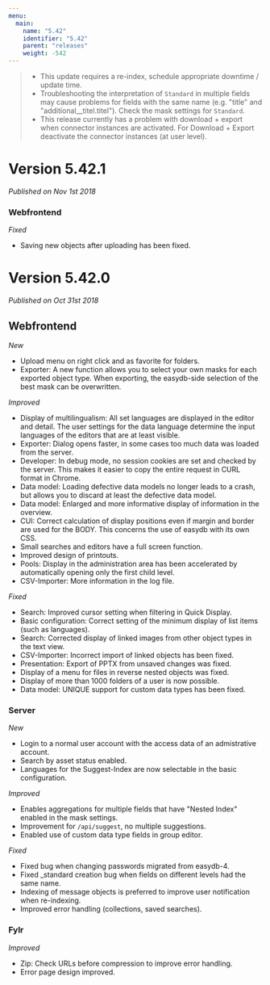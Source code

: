 ```yaml
---
menu:
  main:
    name: "5.42"
    identifier: "5.42"
    parent: "releases"
    weight: -542
---
```


> - This update requires a re-index, schedule appropriate downtime / update time.
> - Troubleshooting the interpretation of `Standard` in multiple fields may cause problems for fields with the same name (e.g. "title" and "additional__titel.titel"). Check the mask settings for `Standard`.
> - This release currently has a problem with download + export when connector instances are activated. For Download + Export deactivate the connector instances (at user level).
>

# Version 5.42.1

*Published on Nov 1st 2018*

### Webfrontend

*Fixed*

- Saving new objects after uploading has been fixed.

# Version 5.42.0

*Published on Oct 31st 2018*

## Webfrontend

*New*

- Upload menu on right click and as favorite for folders.
- Exporter: A new function allows you to select your own masks for each exported object type. When exporting, the easydb-side selection of the best mask can be overwritten.

*Improved*

- Display of multilingualism: All set languages are displayed in the editor and detail. The user settings for the data language determine the input languages of the editors that are at least visible.
- Exporter: Dialog opens faster, in some cases too much data was loaded from the server.
- Developer: In debug mode, no session cookies are set and checked by the server. This makes it easier to copy the entire request in CURL format in Chrome.
- Data model: Loading defective data models no longer leads to a crash, but allows you to discard at least the defective data model.
- Data model: Enlarged and more informative display of information in the overview.
- CUI: Correct calculation of display positions even if margin and border are used for the BODY. This concerns the use of easydb with its own CSS.
- Small searches and editors have a full screen function.
- Improved design of printouts.
- Pools: Display in the administration area has been accelerated by automatically opening only the first child level.
- CSV-Importer: More information in the log file.

*Fixed*

- Search: Improved cursor setting when filtering in Quick Display.
- Basic configuration: Correct setting of the minimum display of list items (such as languages).
- Search: Corrected display of linked images from other object types in the text view.
- CSV-Importer: Incorrect import of linked objects has been fixed.
- Presentation: Export of PPTX from unsaved changes was fixed.
- Display of a menu for files in reverse nested objects was fixed.
- Display of more than 1000 folders of a user is now possible.
- Data model: UNIQUE support for custom data types has been fixed.

### Server

*New*

- Login to a normal user account with the access data of an admistrative account.
- Search by asset status enabled.
- Languages for the Suggest-Index are now selectable in the basic configuration.

*Improved*

- Enables aggregations for multiple fields that have "Nested Index" enabled in the mask settings.
- Improvement for `/api/suggest`, no multiple suggestions.
- Enabled use of custom data type fields in group editor.

*Fixed*

- Fixed bug when changing passwords migrated from easydb-4.
- Fixed _standard creation bug when fields on different levels had the same name.
- Indexing of message objects is preferred to improve user notification when re-indexing.
- Improved error handling (collections, saved searches).

### Fylr

*Improved*

- Zip: Check URLs before compression to improve error handling.
- Error page design improved.

